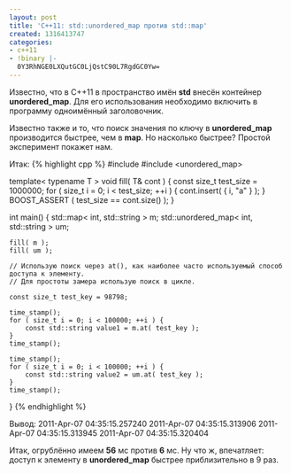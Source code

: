 ```yaml
---
layout: post
title: 'C++11: std::unordered_map против std::map'
created: 1316413747
categories:
- c++11
- !binary |-
  0Y3RhNGE0LXQutGC0LjQstC90L7RgdGC0Yw=
---
```

<!--break-->
Известно, что в C++11 в пространство имён **std** внесён контейнер **unordered_map**. Для его использования необходимо включить в программу одноимённый заголовочник.

Известно также и то, что поиск значения по ключу в **unordered_map** производится быстрее, чем в **map**. Но насколько быстрее? Простой эксперимент покажет нам.

Итак:
{% highlight cpp %}
#include <map>
#include <unordered_map>

template< typename T >
void fill( T& cont ) {
    const size_t test_size = 1000000;
    for ( size_t i = 0; i < test_size; ++i ) {
        cont.insert( { i, "a" } );
    }
    BOOST_ASSERT ( test_size == cont.size() );
}

int main() {
    std::map< int, std::string >           m;
    std::unordered_map< int, std::string > um;
    
    fill( m );
    fill( um );
    
    // Использую поиск через at(), как наиболее часто используемый способ доступа к элементу.
    // Для простоты замера использую поиск в цикле.    

    const size_t test_key = 98798;
    
    time_stamp();
    for ( size_t i = 0; i < 100000; ++i ) {
        const std::string value1 = m.at( test_key );
    }
    time_stamp();

    time_stamp();
    for ( size_t i = 0; i < 100000; ++i ) {
        const std::string value2 = um.at( test_key );
    }
    time_stamp();
}
{% endhighlight %}

Вывод:
2011-Apr-07 04:35:15.257240
2011-Apr-07 04:35:15.313906
2011-Apr-07 04:35:15.313945
2011-Apr-07 04:35:15.320404

Итак, огрублённо имеем **56** мс против **6** мс. Ну что ж, впечатляет: доступ к элементу в **unordered_map** быстрее приблизительно в 9 раз.
